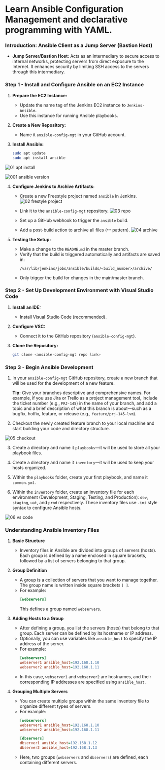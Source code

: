 # Learn Ansible Configuration Management and declarative programming with YAML.

### Introduction: Ansible Client as a Jump Server (Bastion Host)
- **Jump Server/Bastion Host:** Acts as an intermediary to secure access to internal networks, protecting servers from direct exposure to the Internet. It enhances security by limiting SSH access to the servers through this intermediary.

### Step 1 - Install and Configure Ansible on an EC2 Instance
1. **Prepare the EC2 Instance:**
   - Update the name tag of the Jenkins EC2 instance to `Jenkins-Ansible`.
   - Use this instance for running Ansible playbooks.

2. **Create a New Repository:**
   - Name it `ansible-config-mgt` in your GitHub account.

3. **Install Ansible:**
   ```bash
   sudo apt update
   sudo apt install ansible
   ```
![01 apt install](https://github.com/user-attachments/assets/f25428e6-c30b-46bd-b64b-b73e68d2312c)

![001 ansible version](https://github.com/user-attachments/assets/d2b78487-6167-47f1-9f8f-5a225a8816ae)

4. **Configure Jenkins to Archive Artifacts:**
   - Create a new Freestyle project named `ansible` in Jenkins.
  ![02 frestyle project](https://github.com/user-attachments/assets/d79c0521-4c33-4e74-a3ee-bc770a357c58)
     
   - Link it to the `ansible-config-mgt` repository.
  ![03 repo](https://github.com/user-attachments/assets/f4f3eec1-f491-40ef-8cce-6c0335e02727)

   - Set up a GitHub webhook to trigger the `ansible` build.
   - Add a post-build action to archive all files (`**` pattern).
     ![04 archive](https://github.com/user-attachments/assets/c935e438-410c-4ba8-a33c-e2677d23309b)


5. **Testing the Setup:**
   - Make a change to the `README.md` in the master branch.
   - Verify that the build is triggered automatically and artifacts are saved in:
     ```
     /var/lib/jenkins/jobs/ansible/builds/<build_number>/archive/
     ```
   - Only trigger the build for changes in the main/master branch.

### Step 2 - Set Up Development Environment with Visual Studio Code
1. **Install an IDE:**
   - Install Visual Studio Code (recommended).
   
2. **Configure VSC:**
   - Connect it to the GitHub repository (`ansible-config-mgt`).

3. **Clone the Repository:**
   ```bash
   git clone <ansible-config-mgt repo link>
   ```

### Step 3 - Begin Ansible Development

1. In your `ansible-config-mgt` GitHub repository, create a new branch that will be used for the development of a new feature.

   **Tip:** Give your branches descriptive and comprehensive names. For example, if you use Jira or Trello as a project management tool, include the ticket number (e.g., `PRJ-145`) in the name of your branch, and add a topic and a brief description of what this branch is about—such as a bugfix, hotfix, feature, or release (e.g., `feature/prj-145-lvm`).

2. Checkout the newly created feature branch to your local machine and start building your code and directory structure.

![05 checkout](https://github.com/user-attachments/assets/f22014cb-c992-404f-b36a-100c0a7fe950)

3. Create a directory and name it `playbooks`—it will be used to store all your playbook files.

4. Create a directory and name it `inventory`—it will be used to keep your hosts organized.

5. Within the `playbooks` folder, create your first playbook, and name it `common.yml`.

6. Within the `inventory` folder, create an inventory file for each environment (Development, Staging, Testing, and Production): `dev`, `staging`, `uat`, and `prod` respectively. These inventory files use `.ini` style syntax to configure Ansible hosts.

![06 vs code](https://github.com/user-attachments/assets/7b1cd49b-f36c-4193-afe5-4751342a3047)

### Understanding Ansible Inventory Files

1. **Basic Structure**
   - Inventory files in Ansible are divided into groups of servers (hosts). Each group is defined by a name enclosed in square brackets, followed by a list of servers belonging to that group.

2. **Group Definition**
   - A group is a collection of servers that you want to manage together. The group name is written inside square brackets `[ ]`.
   - For example:
     ```ini
     [webservers]
     ```
     This defines a group named `webservers`.

3. **Adding Hosts to a Group**
   - After defining a group, you list the servers (hosts) that belong to that group. Each server can be defined by its hostname or IP address.
   - Optionally, you can use variables like `ansible_host` to specify the IP address of the server.
   - For example:
     ```ini
     [webservers]
     webserver1 ansible_host=192.168.1.10
     webserver2 ansible_host=192.168.1.11
     ```
   - In this case, `webserver1` and `webserver2` are hostnames, and their corresponding IP addresses are specified using `ansible_host`.

4. **Grouping Multiple Servers**
   - You can create multiple groups within the same inventory file to organize different types of servers.
   - For example:
     ```ini
     [webservers]
     webserver1 ansible_host=192.168.1.10
     webserver2 ansible_host=192.168.1.11

     [dbservers]
     dbserver1 ansible_host=192.168.1.12
     dbserver2 ansible_host=192.168.1.13
     ```
   - Here, two groups (`webservers` and `dbservers`) are defined, each containing different servers.





